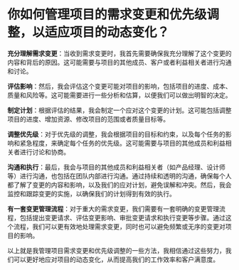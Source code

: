# 你如何管理项目的需求变更和优先级调整，以适应项目的动态变化？

**充分理解需求变更**：当收到需求变更时，我首先需要确保我充分理解了这个变更的内容和背后的原因。这可能需要与项目的其他成员、客户或者利益相关者进行沟通和讨论。

**评估影响**：然后，我会评估这个变更可能对项目的影响，包括项目的进度、成本、质量和风险等。这可能需要进行一些分析和估算，以便我们可以做出明智的决定。

**制定计划**：根据评估的结果，我会制定一个应对这个变更的计划。这可能包括调整项目的进度、增加资源、修改项目的范围或者质量目标等。

**调整优先级**：对于优先级的调整，我会根据项目的目标和约束，以及每个任务的影响和紧急程度，来确定每个任务的优先级。这可能需要与项目的其他成员和利益相关者进行讨论和协商。

**沟通和执行**：最后，我会与项目的其他成员和利益相关者（如产品经理、设计师等）进行沟通，也包括在团队内部进行沟通。通过持续和透明的沟通，确保每个人都了解了变更的内容和影响，以及我们的应对计划，避免误解和冲突。然后，我会监控和跟踪变更的实施，以确保我们的计划得到有效的执行。

**有一套变更管理流程**：对于重大的需求变更，我们需要有一套明确的变更管理流程，包括提出变更请求、评估变更影响、审批变更请求和执行变更等步骤。通过这个流程，我们可以更有效地处理需求变更，同时也可以避免频繁或无序的变更对项目的影响。

以上就是我管理项目需求变更和优先级调整的一些方法，我相信通过这些努力，我们可以更好地应对项目的动态变化，从而提高我们的工作效率和客户满意度。